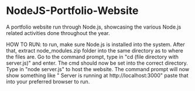 # NodeJS-Portfolio-Website
A portfolio website run through Node.js, showcasing the various Node.js related activities done throughout the year.

HOW TO RUN:
to run, make sure Node.js is installed into the system. After that, extract node_modules.zip folder into the same directory as to where the files are. Go to the command prompt, type in "cd (file directory with server.js)" and enter. The cmd should now be set into the correct directory. Type in "node server.js" to host the website. The command prompt will now show something like " Server is running at http://localhost:3000" paste that into your preferred browser to run.
